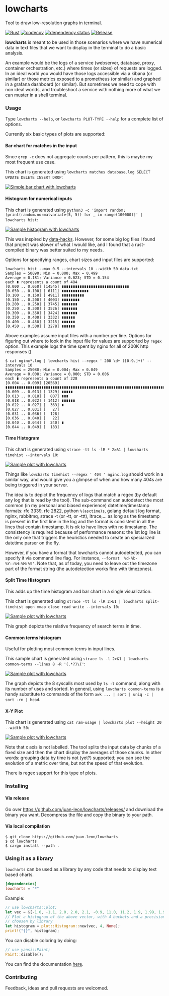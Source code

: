 # lowcharts
Tool to draw low-resolution graphs in terminal.

[![Rust](https://github.com/juan-leon/lowcharts/actions/workflows/test.yml/badge.svg)](https://github.com/juan-leon/lowcharts/actions/workflows/test.yml)
[![codecov](https://codecov.io/gh/juan-leon/lowcharts/branch/main/graph/badge.svg?token=FNTO8M149T)](https://codecov.io/gh/juan-leon/lowcharts)
[![dependency status](https://deps.rs/repo/github/juan-leon/lowcharts/status.svg)](https://deps.rs/repo/github/juan-leon/lowcharts)
[![Release](https://img.shields.io/github/release/juan-leon/lowcharts.svg)](https://github.com/juan-leon/lowcharts/releases/latest)

**lowcharts** is meant to be used in those scenarios where we have numerical
data in text files that we want to display in the terminal to do a basic
analysis.

An example would be the logs of a service (webserver, database, proxy, container
orchestration, etc.) where times (or sizes) of requests are logged.  In an ideal
world you would have those logs accessible via a kibana (or similar) or those
metrics exposed to a prometheus (or similar) and graphed in a grafana dashboard
(or similar).  But sometimes we need to cope with non ideal worlds, and
troubleshoot a service with nothing more of what we can muster in a shell
terminal.

### Usage

Type `lowcharts --help`, or `lowcharts PLOT-TYPE --help` for a complete list of
options.

Currently six basic types of plots are supported:

#### Bar chart for matches in the input

Since `grep -c` does not aggregate counts per pattern, this is maybe my most frequent use case.

This chart is generated using `lowcharts matches database.log SELECT UPDATE DELETE INSERT DROP`:

[![Simple bar chart with lowcharts](resources/matches-example.png)](resources/matches-example.png)

#### Histogram for numerical inputs

This chart is generated using `python3 -c 'import random; [print(random.normalvariate(5, 5)) for _ in range(100000)]' | lowcharts hist`:

[![Sample histogram with lowcharts](resources/histogram-example.png)](resources/histogram-example.png)

This was inspired by [data-hacks](https://github.com/bitly/data_hacks).
However, for some big log files I found that project was slower of what I would
like, and I found that a rust-compiled binary was better suited to my needs.


Options for specifying ranges, chart sizes and input files are supported:

```
lowcharts hist --max 0.5 --intervals 10 --width 50 data.txt
Samples = 50090; Min = 0.000; Max = 0.499
Average = 0.181; Variance = 0.023; STD = 0.154
each ∎ represents a count of 484
[0.000 .. 0.050] [14545] ∎∎∎∎∎∎∎∎∎∎∎∎∎∎∎∎∎∎∎∎∎∎∎∎∎∎∎∎∎∎
[0.050 .. 0.100] [ 6111] ∎∎∎∎∎∎∎∎∎∎∎∎
[0.100 .. 0.150] [ 4911] ∎∎∎∎∎∎∎∎∎∎
[0.150 .. 0.200] [ 4003] ∎∎∎∎∎∎∎∎
[0.200 .. 0.250] [ 3745] ∎∎∎∎∎∎∎
[0.250 .. 0.300] [ 3526] ∎∎∎∎∎∎∎
[0.300 .. 0.350] [ 3424] ∎∎∎∎∎∎∎
[0.350 .. 0.400] [ 3332] ∎∎∎∎∎∎
[0.400 .. 0.450] [ 3215] ∎∎∎∎∎∎
[0.450 .. 0.500] [ 3278] ∎∎∎∎∎∎
```

Above examples assume input files with a number per line.  Options for figuring
out where to look in the input file for values are supported by `regex` option.
This example logs the time spent by nginx for all of 200K http responses ()


```
$ cat nginx*.log | lowcharts hist --regex ' 200 \d+ ([0-9.]+)' --intervals 10
Samples = 25080; Min = 0.004; Max = 0.049
Average = 0.008; Variance = 0.000; STD = 0.006
each ∎ represents a count of 228
[0.004 .. 0.009] [20569] ∎∎∎∎∎∎∎∎∎∎∎∎∎∎∎∎∎∎∎∎∎∎∎∎∎∎∎∎∎∎∎∎∎∎∎∎∎∎∎∎∎∎∎∎∎∎∎∎∎∎∎∎∎∎∎∎∎∎∎∎∎∎∎∎∎∎∎∎∎∎∎∎∎∎∎∎∎∎∎∎∎∎∎∎∎∎∎∎∎∎
[0.009 .. 0.013] [ 1329] ∎∎∎∎∎
[0.013 .. 0.018] [  807] ∎∎∎
[0.018 .. 0.022] [ 1412] ∎∎∎∎∎∎
[0.022 .. 0.027] [  363] ∎
[0.027 .. 0.031] [   27]
[0.031 .. 0.036] [  128]
[0.036 .. 0.040] [   22]
[0.040 .. 0.044] [  240] ∎
[0.044 .. 0.049] [  183]
```

#### Time Histogram

This chart is generated using  `strace -tt ls -lR * 2>&1 | lowcharts timehist --intervals 10`:

[![Sample plot with lowcharts](resources/timehist-example.png)](resources/timehist-example.png)

Things like `lowcharts timehist --regex ' 404 ' nginx.log` should work in a
similar way, and would give you a glimpse of when and how many 404s are being
triggered in your server.

The idea is to depict the frequency of logs that match a regex (by default any
log that is read by the tool).  The sub-command can autodetect the most common
(in my personal and biased experience) datetime/timestamp formats: rfc 3339, rfc
2822, python `%(asctime)s`, golang default log format, nginx, rabbitmq, strace
-t (or -tt, or -ttt), ltrace,... as long as the timestamp is present in the
first line in the log and the format is consistent in all the lines that contain
timestamp.  It is ok to have lines with no timestamp.  The consistency is
required because of performance reasons: the 1st log line is the only one that
triggers the heuristics needed to create an specialized datetime parser on the
fly.

However, if you have a format that lowcharts cannot autodetected, you can
specify it via command line flag.  For instance, `--format
'%d-%b-%Y::%H:%M:%S'`.  Note that, as of today, you need to leave out the
timezone part of the format string (the autodetection works fine with
timezones).


#### Split Time Histogram

This adds up the time histogram and bar chart in a single visualization.

This chart is generated using `strace -tt ls -lR 2>&1 | lowcharts split-timehist open mmap close read write --intervals 10`:

[![Sample plot with lowcharts](resources/split-timehist-example.png)](resources/split-timehist-example.png)

This graph depicts the relative frequency of search terms in time.

#### Common terms histogram

Useful for plotting most common terms in input lines.

This sample chart is generated using `strace ls -l 2>&1 | lowcharts common-terms --lines 8 -R '(.*?)\('`:

[![Sample plot with lowcharts](resources/common-terms-example.png)](resources/common-terms-example.png)

The graph depicts the 8 syscalls most used by `ls -l` command, along with its
number of uses and sorted.  In general, using `lowcharts common-terms` is a
handy substitute to commands of the form `awk ... | sort | uniq -c | sort -rn |
head`.

#### X-Y Plot

This chart is generated using  `cat ram-usage | lowcharts plot --height 20 --width 50`:

[![Sample plot with lowcharts](resources/plot-example.png)](resources/plot-example.png)

Note that x axis is not labelled.  The tool splits the input data by chunks of a
fixed size and then the chart display the averages of those chunks.  In other
words: grouping data by time is not (yet?) supported; you can see the evolution
of a metric over time, but not the speed of that evolution.

There is regex support for this type of plots.

### Installing

#### Via release

Go over https://github.com/juan-leon/lowcharts/releases/ and download the binary
you want.  Decompress the file and copy the binary to your path.

#### Via local compilation

```
$ git clone https://github.com/juan-leon/lowcharts
$ cd lowcharts
$ cargo install --path .
```

### Using it as a library

`lowcharts` can be used as a library by any code that needs to display text
based charts.

```toml
[dependencies]
lowcharts = "*"
```

Example:

```rust
// use lowcharts::plot;
let vec = &[-1.0, -1.1, 2.0, 2.0, 2.1, -0.9, 11.0, 11.2, 1.9, 1.99, 1.98, 1.97, 1.96];
// Plot a histogram of the above vector, with 4 buckets and a precision
// choosen by library
let histogram = plot::Histogram::new(vec, 4, None);
print!("{}", histogram);
```

You can disable coloring by doing:

```rust
// use yansi::Paint;
Paint::disable();
```

You can find the documentation [here](https://docs.rs/lowcharts/latest/lowcharts/).

### Contributing

Feedback, ideas and pull requests are welcomed.
